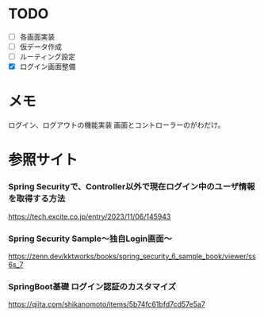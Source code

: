 # TODO
- [ ] 各画面実装
- [ ] 仮データ作成
- [ ] ルーティング設定
- [x] ログイン画面整備

# メモ
ログイン、ログアウトの機能実装
画面とコントローラーのがわだけ。

# 参照サイト
### Spring Securityで、Controller以外で現在ログイン中のユーザ情報を取得する方法
https://tech.excite.co.jp/entry/2023/11/06/145943

### Spring Security Sample～独自Login画面～
https://zenn.dev/kktworks/books/spring_security_6_sample_book/viewer/ss6s_7

### SpringBoot基礎 ログイン認証のカスタマイズ
https://qiita.com/shikanomoto/items/5b74fc61bfd7cd57e5a7
